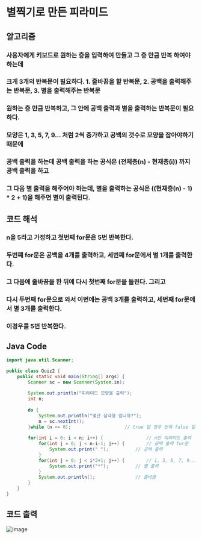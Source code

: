 # 별찍기로 만든 피라미드

## 알고리즘
### 사용자에게 키보드로 원하는 층을 입력하여 만들고 그 층 만큼 반복 하여야 하는데   
### 크게 3개의 반복문이 필요하다. 1. 줄바꿈을 할 반복문, 2. 공백을 출력해주는 반복문, 3. 별을 출력해주는 반복문
### 원하는 층 만큼 반복하고, 그 안에 공백 출력과 별을 출력하는 반복문이 필요하다.   
### 모양은 1, 3, 5, 7, 9... 처럼 2씩 증가하고 공백의 갯수로 모양을 잡아야하기 때문에
### 공백 출력을 하는데 공백 출력을 하는 공식은 (전체층(n) - 현재층(i)) 까지  공백 출력을 하고   
### 그 다음 별 출력을 해주어야 하는데, 별을 출력하는 공식은 ((현재층(n) - 1) * 2 + 1)을 해주면 별이 출력된다.



## 코드 해석
### n을 5라고 가정하고 첫번째 for문은 5번 반복한다.   
### 두번쨰 for문은 공백을 4개를 출력하고, 세번째 for문에서 별 1개를 출력한다.   
### 그 다음에 줄바꿈을 한 뒤에 다시 첫번째 for문을 돌린다. 그리고
### 다시 두번째 for문으로 와서 이번에는 공백 3개를 출력하고, 세번째 for문에서 별 3개를 출력한다.
### 이경우를 5번 반복한다.

## Java Code
```java
import java.util.Scanner;

public class Quiz2 {
	public static void main(String[] args) {
		Scanner sc = new Scanner(System.in);
		
		System.out.println("피라미드 모양을 출력");
		int n;
		
		do {
			System.out.println("몇단 삼각형 입니까?");
			n = sc.nextInt();
		}while (n <= 0); 					// true 일 경우 반복 false 일 경우 do-while문을 빠져나감  
		
		for(int i = 0; i < n; i++) {				// n단 피라미드 출력
			for(int j = 0; j < n-i-1; j++) {		// 공백 출력 for문 
				System.out.print(" ");			// 공백 출력
			}		
			for(int j = 0; j < i*2+1; j++) {		// 1, 3, 5, 7, 9... 2씩 늘어나는 for문
				System.out.print("*");			// 별 출력
			}
			System.out.println();				// 줄바꿈 
		}
	}
}
```
## 코드 출력
![image](https://user-images.githubusercontent.com/107795830/224196508-b4b51e3c-2985-4716-a12f-7b0badd3a1d3.png)
